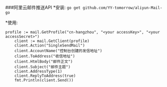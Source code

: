 ###阿里云邮件推送API
*安装:
`go get github.com/YY-tomorrow/aliyun-Mail-go`

*使用:
```	
profile := mail.GetProfile("cn-hangzhou", "<your accessKey>", "<your accessSecret>")
 	client := mail.GetClient(profile)
 	client.Action("SingleSendMail")
 	client.AccountName("控制台创建的发信地址")
 	client.ToAddress("收信地址")
 	client.HtmlBody("邮件正文")
 	client.Subject("邮件主题")
 	client.AddressType(1)
 	client.ReplyToAddress(true)
 	fmt.Println(client.Send()) 
```